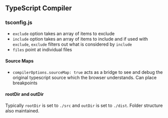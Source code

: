 ## TypeScript Compiler

### tsconfig.js

- `exclude` option takes an array of items to exclude
- `include` option takes an array of items to include and if used with `exclude`,
`exclude` filters out what is considered by `include`
- `files` point at individual files

#### Source Maps

- `compilerOptions.sourceMap: true` acts as a bridge to see and debug the original typescript source which the browser understands. Can place breakpoints

#### rootDir and outDir

Typically `rootDir` is set to `./src` and `outDir` is set to `./dist`.  Folder structure also maintained.
